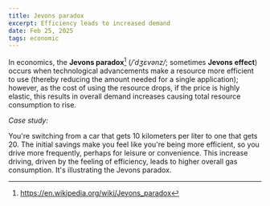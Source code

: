 ```yaml
---
title: Jevons paradox
excerpt: Efficiency leads to increased demand
date: Feb 25, 2025
tags: economic
---
```


In economics, the **Jevons paradox**[^1] (*/ˈdʒɛvənz/*; sometimes **Jevons effect**) occurs when technological advancements make a resource more efficient to use (thereby reducing the amount needed for a single application); however, as the cost of using the resource drops, if the price is highly elastic, this results in overall demand increases causing total resource consumption to rise.

[^1]: https://en.wikipedia.org/wiki/Jevons_paradox

*Case study:*

You're switching from a car that gets 10 kilometers per liter to one that gets 20. The initial savings make you feel like you're being more efficient, so you drive more frequently, perhaps for leisure or convenience. This increase driving, driven by the feeling of efficiency, leads to higher overall gas consumption. It's illustrating the Jevons paradox.
